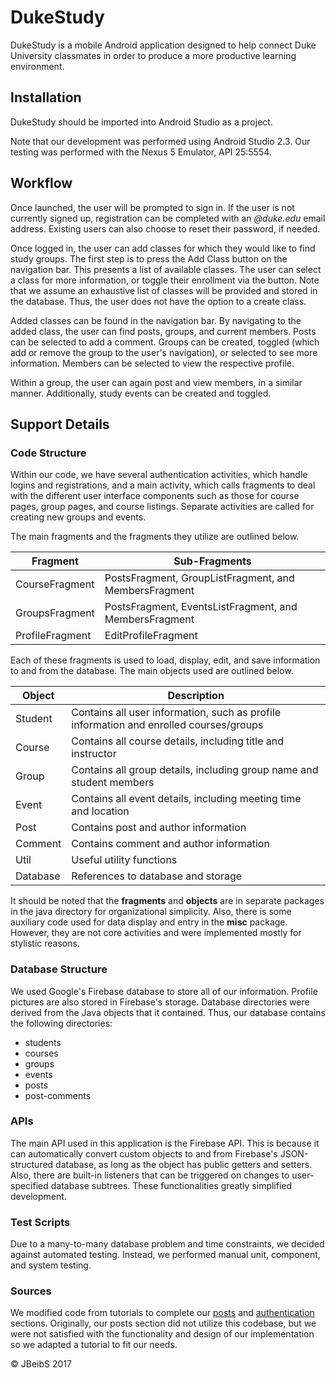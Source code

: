 # DukeStudy
DukeStudy is a mobile Android application designed to help connect Duke University classmates in order to produce a more productive learning environment.

## Installation
DukeStudy should be imported into Android Studio as a project.

Note that our development was performed using Android Studio 2.3. Our testing was performed with the Nexus 5 Emulator, API 25:5554.

## Workflow
Once launched, the user will be prompted to sign in. If the user is not currently signed up, registration can be completed with an *@duke.edu* email address. Existing users can also choose to reset their password, if needed.

Once logged in, the user can add classes for which they would like to find study groups. The first step is to press the Add Class button on the navigation bar. This presents a list of available classes. The user can select a class for more information, or toggle their enrollment via the button. Note that we assume an exhaustive list of classes will be provided and stored in the database. Thus, the user does not have the option to a create class.

Added classes can be found in the navigation bar. By navigating to the added class, the user can find posts, groups, and current members. Posts can be selected to add a comment. Groups can be created, toggled (which add or remove the group to the user's navigation), or selected to see more information. Members can be selected to view the respective profile.

Within a group, the user can again post and view members, in a similar manner. Additionally, study events can be created and toggled.

## Support Details
### Code Structure
Within our code, we have several authentication activities, which handle logins and registrations, and a main activity, which calls fragments to deal with the different user interface components such as those for course pages, group pages, and course listings. Separate activities are called for creating new groups and events.

The main fragments and the fragments they utilize are outlined below.

| Fragment        | Sub-Fragments                                          |
|-----------------|--------------------------------------------------------|
| CourseFragment  | PostsFragment, GroupListFragment, and MembersFragment  |
| GroupsFragment  | PostsFragment, EventsListFragment, and MembersFragment |
| ProfileFragment | EditProfileFragment                                    |

Each of these fragments is used to load, display, edit, and save information to and from the database. The main objects used are outlined below.

| Object   | Description                                                                            |
|----------|----------------------------------------------------------------------------------------|
| Student  | Contains all user information, such as profile information and enrolled courses/groups |
| Course   | Contains all course details, including title and instructor                            |
| Group    | Contains all group details, including group name and student members                   |
| Event    | Contains all event details, including meeting time and location                        |
| Post     | Contains post and author information                                                   |
| Comment  | Contains comment and author information                                                |
| Util     | Useful utility functions                                                                       |
| Database | References to database and storage                                                     |

It should be noted that the **fragments** and **objects** are in separate packages in the java directory for organizational simplicity. Also, there is some auxiliary code used for data display and entry in the **misc** package. However, they are not core activities and were implemented mostly for stylistic reasons.

### Database Structure
We used Google's Firebase database to store all of our information. Profile pictures are also stored in Firebase's storage. Database directories were derived from the Java objects that it contained. Thus, our database contains the following directories:
* students
* courses
* groups
* events
* posts
* post-comments

### APIs
The main API used in this application is the Firebase API. This is because it can automatically convert custom objects to and from Firebase's JSON-structured database, as long as the object has public getters and setters. Also, there are built-in listeners that can be triggered on changes to user-specified database subtrees. These functionalities greatly simplified development.

### Test Scripts
Due to a many-to-many database problem and time constraints, we decided against automated testing. Instead, we performed manual unit, component, and system testing.

### Sources
We modified code from tutorials to complete our [posts](https://github.com/firebase/quickstart-android/tree/master/database) and [authentication](http://www.androidhive.info/2016/06/android-getting-started-firebase-simple-login-registration-auth/) sections. Originally, our posts section did not utilize this codebase, but we were not satisfied with the functionality and design of our implementation so we adapted a tutorial to fit our needs.

:copyright: JBeibS 2017
